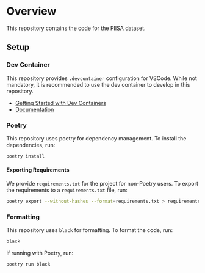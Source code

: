 # Overview

This repository contains the code for the PIISA dataset.

## Setup

### Dev Container

This repository provides `.devcontainer` configuration for VSCode. While not mandatory, it is recommended to use the dev container to develop in this repository.

- [Getting Started with Dev Containers](https://www.youtube.com/watch?v=b1RavPr_878)
- [Documentation](https://code.visualstudio.com/docs/devcontainers/containers)

### Poetry

This repository uses poetry for dependency management. To install the dependencies, run:
```bash
poetry install
```
#### Exporting Requirements

We provide `requirements.txt` for the project for non-Poetry users. To export the requirements to a `requirements.txt` file, run:
```bash
poetry export --without-hashes --format=requirements.txt > requirements.txt
```

### Formatting
This repository uses `black` for formatting. To format the code, run:
```bash
black
```
If running with Poetry, run:
```bash
poetry run black
```
